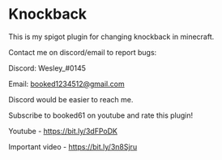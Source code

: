 # Knockback
This is my spigot plugin for changing knockback in minecraft.

Contact me on discord/email to report bugs:

Discord: Wesley_#0145

Email: booked1234512@gmail.com

Discord would be easier to reach me.

Subscribe to booked61 on youtube and rate this plugin!

Youtube - https://bit.ly/3dFPoDK

Important video - https://bit.ly/3n8Sjru
